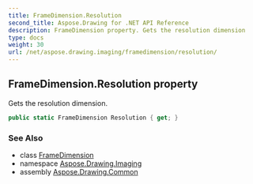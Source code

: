 ```yaml
---
title: FrameDimension.Resolution
second_title: Aspose.Drawing for .NET API Reference
description: FrameDimension property. Gets the resolution dimension
type: docs
weight: 30
url: /net/aspose.drawing.imaging/framedimension/resolution/
---
```

## FrameDimension.Resolution property

Gets the resolution dimension.

```csharp
public static FrameDimension Resolution { get; }
```

### See Also

* class [FrameDimension](../)
* namespace [Aspose.Drawing.Imaging](../../framedimension/)
* assembly [Aspose.Drawing.Common](../../../)


